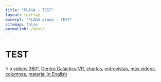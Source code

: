 ```yaml
---
title: "PLAGA - TEST"
layout: textlay
excerpt: "PLAGA group - TEST"
sitemap: false
permalink: /test/
---
```


# TEST

Ir a [videos 360°](#videos-360), [Centro Galáctico VR](#centro-galáctico-vr), [charlas](#charlas), [entrevistas](#entrevistas), [más videos](#más-videos), [columnas](#columnas), [material in English](/plaga/outreach)



